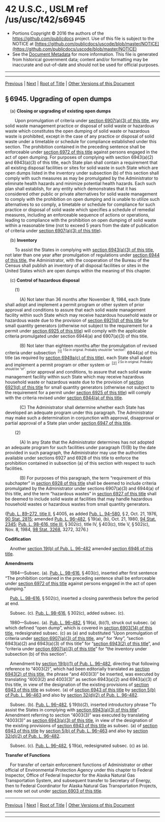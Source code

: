 ---
---

# 42 U.S.C., USLM ref /us/usc/t42/s6945

* Portions Copyright © 2016 the authors of the https://github.com/publicdocs project.
  Use of this file is subject to the NOTICE at [https://github.com/publicdocs/uscode/blob/master/NOTICE](https://github.com/publicdocs/uscode/blob/master/NOTICE)
* See the [Document Metadata](././../../../../..//README.md) for more information.
  This file is generated from historical government data; content and/or formatting may be inaccurate and out-of-date and should not be used for official purposes.

----------
----------

[Previous](./../../../../..//us/usc/t42/ch82/schIV/m__us_usc_t42_s6944.md) | [Next](./../../../../..//us/usc/t42/ch82/schIV/m__us_usc_t42_s6946.md) | [Root of Title](./../../../../../) | [Other Versions of this Document](https://publicdocs.github.io/go/links?ns=uslm&ref=%2Fus%2Fusc%2Ft42%2Fs6945)

## § 6945. Upgrading of open dumps

    (a) __Closing or upgrading of existing open dumps__ 

        Upon promulgation of criteria under [section 6907(a)(3) of this title][/us/usc/t42/s6907/a/3], any solid waste management practice or disposal of solid waste or hazardous waste which constitutes the open dumping of solid waste or hazardous waste is prohibited, except in the case of any practice or disposal of solid waste under a timetable or schedule for compliance established under this section. The prohibition contained in the preceding sentence shall be enforceable under [section 6972 of this title][/us/usc/t42/s6972] against persons engaged in the act of open dumping. For purposes of complying with section 6943(a)(2) and 6943(a)(3) of this title, each State plan shall contain a requirement that all existing disposal facilities or sites for solid waste in such State which are open dumps listed in the inventory under subsection (b) of this section shall comply with such measures as may be promulgated by the Administrator to eliminate health hazards and minimize potential health hazards. Each such plan shall establish, for any entity which demonstrates that it has considered other public or private alternatives for solid waste management to comply with the prohibition on open dumping and is unable to utilize such alternatives to so comply, a timetable or schedule for compliance for such practice or disposal of solid waste which specifies a schedule of remedial measures, including an enforceable sequence of actions or operations, leading to compliance with the prohibition on open dumping of solid waste within a reasonable time (not to exceed 5 years from the date of publication of criteria under [section 6907(a)(3) of this title][/us/usc/t42/s6907/a/3]).

    (b) __Inventory__ 

        To assist the States in complying with [section 6943(a)(3) of this title][/us/usc/t42/s6943/a/3], not later than one year after promulgation of regulations under [section 6944 of this title][/us/usc/t42/s6944], the Administrator, with the cooperation of the Bureau of the Census shall publish an inventory of all disposal facilities or sites in the United States which are open dumps within the meaning of this chapter.

    (c) __Control of hazardous disposal__ 

        (1)

            (A) Not later than 36 months after November 8, 1984, each State shall adopt and implement a permit program or other system of prior approval and conditions to assure that each solid waste management facility within such State which may receive hazardous household waste or hazardous waste due to the provision of [section 6921(d) of this title][/us/usc/t42/s6921/d] for small quantity generators (otherwise not subject to the requirement for a permit under [section 6925 of this title][/us/usc/t42/s6925]) will comply with the applicable criteria promulgated under section 6944(a) and 6907(a)(3) of this title.

            (B) Not later than eighteen months after the promulgation of revised criteria under subsection  <sup>\[1\]</sup>  <sup><sup> 1 So in original. Probably should be “section”. </sup></sup>  6944(a) of this title (as required by [section 6949a(c) of this title][/us/usc/t42/s6949a/c]), each State shall adopt and implement a permit program or other system or  <sup>\[2\]</sup>  <sup><sup> 2 So in original. Probably should be “of”. </sup></sup>  prior approval and conditions, to assure that each solid waste management facility within such State which may receive hazardous household waste or hazardous waste due to the provision of [section 6921(d) of this title][/us/usc/t42/s6921/d] for small quantity generators (otherwise not subject to the requirement for a permit under [section 6925 of this title][/us/usc/t42/s6925]) will comply with the criteria revised under [section 6944(a) of this title][/us/usc/t42/s6944/a].

            (C) The Administrator shall determine whether each State has developed an adequate program under this paragraph. The Administrator may make such a determination in conjunction with approval, disapproval or partial approval of a State plan under [section 6947 of this title][/us/usc/t42/s6947].

        (2)

            (A) In any State that the Administrator determines has not adopted an adequate program for such facilities under paragraph (1)(B) by the date provided in such paragraph, the Administrator may use the authorities available under sections 6927 and 6928 of this title to enforce the prohibition contained in subsection (a) of this section with respect to such facilities.

            (B) For purposes of this paragraph, the term “requirement of this subchapter” in [section 6928 of this title][/us/usc/t42/s6928] shall be deemed to include criteria promulgated by the Administrator under sections 6907(a)(3) and 6944(a) of this title, and the term “hazardous wastes” in [section 6927 of this title][/us/usc/t42/s6927] shall be deemed to include solid waste at facilities that may handle hazardous household wastes or hazardous wastes from small quantity generators.

([Pub. L. 89–272, title II][/us/pl/89/272/tII], § 4005, as added [Pub. L. 94–580][/us/pl/94/580], § 2, Oct. 21, 1976, [90 Stat. 2815][/us/stat/90/2815]; amended [Pub. L. 96–482][/us/pl/96/482], § 19(a), (b), Oct. 21, 1980, [94 Stat. 2345][/us/stat/94/2345]; [Pub. L. 98–616, title III][/us/pl/98/616/tIII], § 302(c), title IV, § 403(c), title V, § 502(c), Nov. 8, 1984, [98 Stat. 3268][/us/stat/98/3268], 3272, 3276.)

 __Codification__ 

    Another [section 19(b) of Pub. L. 96–482][/us/pl/96/482/s19/b] amended [section 6946 of this title][/us/usc/t42/s6946].

 __Amendments__ 

    1984—Subsec. (a). [Pub. L. 98–616][/us/pl/98/616], § 403(c), inserted after first sentence “The prohibition contained in the preceding sentence shall be enforceable under [section 6972 of this title][/us/usc/t42/s6972] against persons engaged in the act of open dumping.”

    [Pub. L. 98–616][/us/pl/98/616], § 502(c), inserted a closing parenthesis before the period at end.

    Subsec. (c). [Pub. L. 98–616][/us/pl/98/616], § 302(c), added subsec. (c).

    1980—Subsec. (a). [Pub. L. 96–482][/us/pl/96/482], § 19(a), (b)(1), struck out subsec. (a) which defined “open dump”, which is covered in [section 6903(14) of this title][/us/usc/t42/s6903/14], redesignated subsec. (c) as (a) and substituted “Upon promulgation of criteria under [section 6907(a)(3) of this title][/us/usc/t42/s6907/a/3], any” for “Any”, “section 6943(a)(2) and 6943(a)(3) of this title” for “[section 6943(2) of this title][/us/usc/t42/s6943/2]”, and “criteria under [section 6907(a)(3) of this title][/us/usc/t42/s6907/a/3]” for “the inventory under subsection (b) of this section”.

    Amendment by [section 19(b)(1) of Pub. L. 96–482][/us/pl/96/482/s19/b/1], directing that following reference to “4003(2)”, which had been editorially translated as [section 6943(2) of this title][/us/usc/t42/s6943/2], the phrase “and 4003(3)” be inserted, was executed by translating “4003(2) and 4003(3)” as section 6943(a)(2) and 6943(a)(3) of this title, in view of the designation of the existing provisions of [section 6943 of this title][/us/usc/t42/s6943] as subsec. (a) of [section 6943 of this title][/us/usc/t42/s6943] by [section 5(b) of Pub. L. 96–463][/us/pl/96/463/s5/b] and also by [section 32(d)(2) of Pub. L. 96–482][/us/pl/96/482/s32/d/2].

    Subsec. (b). [Pub. L. 96–482][/us/pl/96/482], § 19(b)(2), inserted introductory phrase “To assist the States in complying with [section 6943(a)(3) of this title][/us/usc/t42/s6943/a/3]”. Amendment referring to section “4003(3)” was executed by translating “4003(3)” as [section 6943(a)(3) of this title][/us/usc/t42/s6943/a/3], in view of the designation of the existing provisions of [section 6943 of this title][/us/usc/t42/s6943] as subsec. (a) of [section 6943 of this title][/us/usc/t42/s6943] by [section 5(b) of Pub. L. 96–463][/us/pl/96/463/s5/b] and also by [section 32(d)(2) of Pub. L. 96–482][/us/pl/96/482/s32/d/2].

    Subsec. (c). [Pub. L. 96–482][/us/pl/96/482], § 19(a), redesignated subsec. (c) as (a).

 __Transfer of Functions__ 

    For transfer of certain enforcement functions of Administrator or other official of Environmental Protection Agency under this chapter to Federal Inspector, Office of Federal Inspector for the Alaska Natural Gas Transportation System, and subsequent transfer to Secretary of Energy, then to Federal Coordinator for Alaska Natural Gas Transportation Projects, see note set out under [section 6903 of this title][/us/usc/t42/s6903].

----------

[Previous](./../../../../..//us/usc/t42/ch82/schIV/m__us_usc_t42_s6944.md) | [Next](./../../../../..//us/usc/t42/ch82/schIV/m__us_usc_t42_s6946.md) | [Root of Title](./../../../../../) | [Other Versions of this Document](https://publicdocs.github.io/go/links?ns=uslm&ref=%2Fus%2Fusc%2Ft42%2Fs6945)

----------
----------

[/us/usc/t42/s6907/a/3]: https://publicdocs.github.io/go/links?ns=uslm&ref=%2Fus%2Fusc%2Ft42%2Fs6907%2Fa%2F3
[/us/usc/t42/s6972]: https://publicdocs.github.io/go/links?ns=uslm&ref=%2Fus%2Fusc%2Ft42%2Fs6972
[/us/usc/t42/s6907/a/3]: https://publicdocs.github.io/go/links?ns=uslm&ref=%2Fus%2Fusc%2Ft42%2Fs6907%2Fa%2F3
[/us/usc/t42/s6943/a/3]: https://publicdocs.github.io/go/links?ns=uslm&ref=%2Fus%2Fusc%2Ft42%2Fs6943%2Fa%2F3
[/us/usc/t42/s6944]: https://publicdocs.github.io/go/links?ns=uslm&ref=%2Fus%2Fusc%2Ft42%2Fs6944
[/us/usc/t42/s6921/d]: https://publicdocs.github.io/go/links?ns=uslm&ref=%2Fus%2Fusc%2Ft42%2Fs6921%2Fd
[/us/usc/t42/s6925]: https://publicdocs.github.io/go/links?ns=uslm&ref=%2Fus%2Fusc%2Ft42%2Fs6925
[/us/usc/t42/s6949a/c]: https://publicdocs.github.io/go/links?ns=uslm&ref=%2Fus%2Fusc%2Ft42%2Fs6949a%2Fc
[/us/usc/t42/s6921/d]: https://publicdocs.github.io/go/links?ns=uslm&ref=%2Fus%2Fusc%2Ft42%2Fs6921%2Fd
[/us/usc/t42/s6925]: https://publicdocs.github.io/go/links?ns=uslm&ref=%2Fus%2Fusc%2Ft42%2Fs6925
[/us/usc/t42/s6944/a]: https://publicdocs.github.io/go/links?ns=uslm&ref=%2Fus%2Fusc%2Ft42%2Fs6944%2Fa
[/us/usc/t42/s6947]: https://publicdocs.github.io/go/links?ns=uslm&ref=%2Fus%2Fusc%2Ft42%2Fs6947
[/us/usc/t42/s6928]: https://publicdocs.github.io/go/links?ns=uslm&ref=%2Fus%2Fusc%2Ft42%2Fs6928
[/us/usc/t42/s6927]: https://publicdocs.github.io/go/links?ns=uslm&ref=%2Fus%2Fusc%2Ft42%2Fs6927
[/us/pl/89/272/tII]: https://publicdocs.github.io/go/links?ns=uslm&ref=%2Fus%2Fpl%2F89%2F272%2FtII
[/us/pl/94/580]: https://publicdocs.github.io/go/links?ns=uslm&ref=%2Fus%2Fpl%2F94%2F580
[/us/stat/90/2815]: https://publicdocs.github.io/go/links?ns=uslm&ref=%2Fus%2Fstat%2F90%2F2815
[/us/pl/96/482]: https://publicdocs.github.io/go/links?ns=uslm&ref=%2Fus%2Fpl%2F96%2F482
[/us/stat/94/2345]: https://publicdocs.github.io/go/links?ns=uslm&ref=%2Fus%2Fstat%2F94%2F2345
[/us/pl/98/616/tIII]: https://publicdocs.github.io/go/links?ns=uslm&ref=%2Fus%2Fpl%2F98%2F616%2FtIII
[/us/stat/98/3268]: https://publicdocs.github.io/go/links?ns=uslm&ref=%2Fus%2Fstat%2F98%2F3268
[/us/pl/96/482/s19/b]: https://publicdocs.github.io/go/links?ns=uslm&ref=%2Fus%2Fpl%2F96%2F482%2Fs19%2Fb
[/us/usc/t42/s6946]: https://publicdocs.github.io/go/links?ns=uslm&ref=%2Fus%2Fusc%2Ft42%2Fs6946
[/us/pl/98/616]: https://publicdocs.github.io/go/links?ns=uslm&ref=%2Fus%2Fpl%2F98%2F616
[/us/usc/t42/s6972]: https://publicdocs.github.io/go/links?ns=uslm&ref=%2Fus%2Fusc%2Ft42%2Fs6972
[/us/pl/98/616]: https://publicdocs.github.io/go/links?ns=uslm&ref=%2Fus%2Fpl%2F98%2F616
[/us/pl/98/616]: https://publicdocs.github.io/go/links?ns=uslm&ref=%2Fus%2Fpl%2F98%2F616
[/us/pl/96/482]: https://publicdocs.github.io/go/links?ns=uslm&ref=%2Fus%2Fpl%2F96%2F482
[/us/usc/t42/s6903/14]: https://publicdocs.github.io/go/links?ns=uslm&ref=%2Fus%2Fusc%2Ft42%2Fs6903%2F14
[/us/usc/t42/s6907/a/3]: https://publicdocs.github.io/go/links?ns=uslm&ref=%2Fus%2Fusc%2Ft42%2Fs6907%2Fa%2F3
[/us/usc/t42/s6943/2]: https://publicdocs.github.io/go/links?ns=uslm&ref=%2Fus%2Fusc%2Ft42%2Fs6943%2F2
[/us/usc/t42/s6907/a/3]: https://publicdocs.github.io/go/links?ns=uslm&ref=%2Fus%2Fusc%2Ft42%2Fs6907%2Fa%2F3
[/us/pl/96/482/s19/b/1]: https://publicdocs.github.io/go/links?ns=uslm&ref=%2Fus%2Fpl%2F96%2F482%2Fs19%2Fb%2F1
[/us/usc/t42/s6943/2]: https://publicdocs.github.io/go/links?ns=uslm&ref=%2Fus%2Fusc%2Ft42%2Fs6943%2F2
[/us/usc/t42/s6943]: https://publicdocs.github.io/go/links?ns=uslm&ref=%2Fus%2Fusc%2Ft42%2Fs6943
[/us/usc/t42/s6943]: https://publicdocs.github.io/go/links?ns=uslm&ref=%2Fus%2Fusc%2Ft42%2Fs6943
[/us/pl/96/463/s5/b]: https://publicdocs.github.io/go/links?ns=uslm&ref=%2Fus%2Fpl%2F96%2F463%2Fs5%2Fb
[/us/pl/96/482/s32/d/2]: https://publicdocs.github.io/go/links?ns=uslm&ref=%2Fus%2Fpl%2F96%2F482%2Fs32%2Fd%2F2
[/us/pl/96/482]: https://publicdocs.github.io/go/links?ns=uslm&ref=%2Fus%2Fpl%2F96%2F482
[/us/usc/t42/s6943/a/3]: https://publicdocs.github.io/go/links?ns=uslm&ref=%2Fus%2Fusc%2Ft42%2Fs6943%2Fa%2F3
[/us/usc/t42/s6943/a/3]: https://publicdocs.github.io/go/links?ns=uslm&ref=%2Fus%2Fusc%2Ft42%2Fs6943%2Fa%2F3
[/us/usc/t42/s6943]: https://publicdocs.github.io/go/links?ns=uslm&ref=%2Fus%2Fusc%2Ft42%2Fs6943
[/us/usc/t42/s6943]: https://publicdocs.github.io/go/links?ns=uslm&ref=%2Fus%2Fusc%2Ft42%2Fs6943
[/us/pl/96/463/s5/b]: https://publicdocs.github.io/go/links?ns=uslm&ref=%2Fus%2Fpl%2F96%2F463%2Fs5%2Fb
[/us/pl/96/482/s32/d/2]: https://publicdocs.github.io/go/links?ns=uslm&ref=%2Fus%2Fpl%2F96%2F482%2Fs32%2Fd%2F2
[/us/pl/96/482]: https://publicdocs.github.io/go/links?ns=uslm&ref=%2Fus%2Fpl%2F96%2F482
[/us/usc/t42/s6903]: https://publicdocs.github.io/go/links?ns=uslm&ref=%2Fus%2Fusc%2Ft42%2Fs6903


